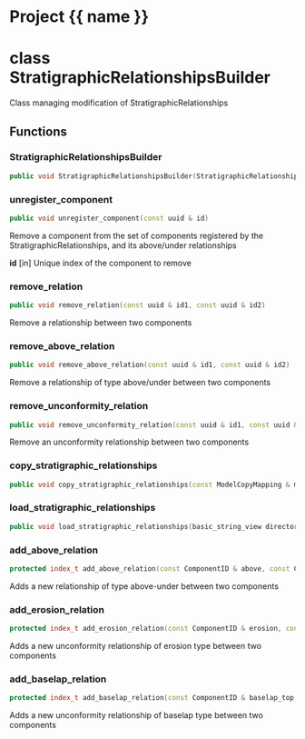 <script setup>
import {useRoute} from 'vitepress'
const {path} = useRoute()
const tokens = path.split('/')
const words = tokens[2].split('-');
for (let i = 0; i < words.length; i++) {
    words[i] = words[i].charAt(0).toUpperCase() + words[i].slice(1);
    words[i] = words[i].replace('geode', 'Geode')
}
const name = words.join('-');
</script>
# Project {{ name }}

# class StratigraphicRelationshipsBuilder


 Class managing modification of StratigraphicRelationships



## Functions

### StratigraphicRelationshipsBuilder

```cpp
public void StratigraphicRelationshipsBuilder(StratigraphicRelationships & relationships)
```


### unregister_component

```cpp
public void unregister_component(const uuid & id)
```


 Remove a component from the set of components registered by the StratigraphicRelationships, and its above/under relationships

**id** [in] Unique index of the component to remove

### remove_relation

```cpp
public void remove_relation(const uuid & id1, const uuid & id2)
```


 Remove a relationship between two components

### remove_above_relation

```cpp
public void remove_above_relation(const uuid & id1, const uuid & id2)
```


 Remove a relationship of type above/under between two components

### remove_unconformity_relation

```cpp
public void remove_unconformity_relation(const uuid & id1, const uuid & id2)
```


 Remove an unconformity relationship between two components

### copy_stratigraphic_relationships

```cpp
public void copy_stratigraphic_relationships(const ModelCopyMapping & mapping, const StratigraphicRelationships & relationships)
```


### load_stratigraphic_relationships

```cpp
public void load_stratigraphic_relationships(basic_string_view directory)
```


### add_above_relation

```cpp
protected index_t add_above_relation(const ComponentID & above, const ComponentID & under)
```


 Adds a new relationship of type above-under between two components

### add_erosion_relation

```cpp
protected index_t add_erosion_relation(const ComponentID & erosion, const ComponentID & eroded)
```


 Adds a new unconformity relationship of erosion type between two components

### add_baselap_relation

```cpp
protected index_t add_baselap_relation(const ComponentID & baselap_top, const ComponentID & baselap)
```


 Adds a new unconformity relationship of baselap type between two components



